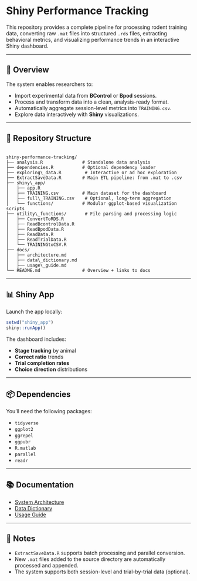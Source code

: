 # Shiny Performance Tracking

This repository provides a complete pipeline for processing rodent training data, converting raw `.mat` files into structured `.rds` files, extracting behavioral metrics, and visualizing performance trends in an interactive Shiny dashboard.

---

## 🚀 Overview

The system enables researchers to:

- Import experimental data from **BControl** or **Bpod** sessions.
- Process and transform data into a clean, analysis-ready format.
- Automatically aggregate session-level metrics into `TRAINING.csv`.
- Explore data interactively with **Shiny** visualizations.

---

## 📁 Repository Structure

```

shiny-performance-tracking/
├── analysis.R               # Standalone data analysis
├── dependencies.R           # Optional dependency loader
├── exploring\_data.R         # Interactive or ad hoc exploration
├── ExtractSaveData.R        # Main ETL pipeline: from .mat to .csv
├── shiny\_app/
│   ├── app.R
│   ├── TRAINING.csv         # Main dataset for the dashboard
│   ├── full\_TRAINING.csv    # Optional, long-term aggregation
│   └── functions/           # Modular ggplot-based visualization scripts
├── utility\_functions/       # File parsing and processing logic
│   ├── ConvertToRDS.R
│   ├── ReadBcontrolData.R
│   ├── ReadBpodData.R
│   ├── ReadData.R
│   ├── ReadTrialData.R
│   └── TRAININGtoCSV.R
├── docs/
│   ├── architecture.md
│   ├── data\_dictionary.md
│   ├── usage\_guide.md
└── README.md                # Overview + links to docs

````

---

## 📊 Shiny App

Launch the app locally:

```r
setwd("shiny_app")
shiny::runApp()
````

The dashboard includes:

* **Stage tracking** by animal
* **Correct ratio** trends
* **Trial completion rates**
* **Choice direction** distributions

---

## 📦 Dependencies

You’ll need the following packages:

* `tidyverse`
* `ggplot2`
* `ggrepel`
* `ggpubr`
* `R.matlab`
* `parallel`
* `readr`

---

## 📚 Documentation

* [System Architecture](docs/architecture.md)
* [Data Dictionary](docs/data_dictionary.md)
* [Usage Guide](docs/usage_guide.md)

---

## 🧠 Notes

* `ExtractSaveData.R` supports batch processing and parallel conversion.
* New `.mat` files added to the source directory are automatically processed and appended.
* The system supports both session-level and trial-by-trial data (optional).
